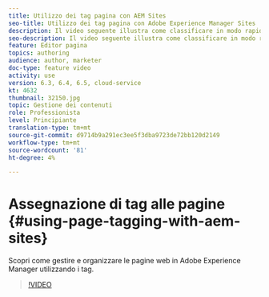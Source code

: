 ```yaml
---
title: Utilizzo dei tag pagina con AEM Sites
seo-title: Utilizzo dei tag pagina con Adobe Experience Manager Sites
description: Il video seguente illustra come classificare in modo rapido e semplice i contenuti di un sito web in Adobe Experience Manager utilizzando i tag pagina.
seo-description: Il video seguente illustra come classificare in modo rapido e semplice i contenuti di un sito web in Adobe Experience Manager utilizzando i tag pagina.
feature: Editor pagina
topics: authoring
audience: author, marketer
doc-type: feature video
activity: use
version: 6.3, 6.4, 6.5, cloud-service
kt: 4632
thumbnail: 32150.jpg
topic: Gestione dei contenuti
role: Professionista
level: Principiante
translation-type: tm+mt
source-git-commit: d9714b9a291ec3ee5f3dba9723de72bb120d2149
workflow-type: tm+mt
source-wordcount: '81'
ht-degree: 4%

---
```



# Assegnazione di tag alle pagine {#using-page-tagging-with-aem-sites}

Scopri come gestire e organizzare le pagine web in Adobe Experience Manager utilizzando i tag.

>[!VIDEO](https://video.tv.adobe.com/v/32150?quality=12&learn=on)

